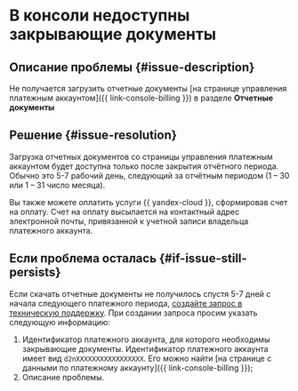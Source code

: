 # В консоли недоступны закрывающие документы


## Описание проблемы {#issue-description}

Не получается загрузить отчетные документы [на странице управления платежным аккаунтом]({{ link-console-billing }}) в разделе **Отчетные документы**

## Решение {#issue-resolution}

Загрузка отчетных документов со страницы управления платежным аккаунтом будет доступна только после закрытия отчётного периода. Обычно это 5-7 рабочий день, следующий за отчётным периодом (1 – 30 или 1 – 31 число месяца).

Вы также можете оплатить услуги {{ yandex-cloud }}, сформировав счет на оплату.
Счет на оплату высылается на контактный адрес электронной почты, привязанной к учетной записи владельца платежного аккаунта.

## Если проблема осталась {#if-issue-still-persists}

Если скачать отчетные документы не получилось спустя 5-7 дней с начала следующего платежного периода, [создайте запрос в техническую поддержку](https://console.cloud.yandex.ru/support?section=contact).
При создании запроса просим указать следующую информацию:

1. Идентификатор платежного аккаунта, для которого необходимы закрывающие документы.
Идентификатор платежного аккаунта имеет вид `d2nXXXXXXXXXXXXXXXXX`. Его можно найти [на странице с данными по платежному аккаунту]({{ link-console-billing }});
2. Описание проблемы.